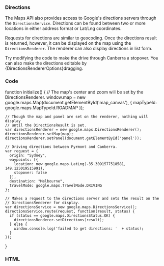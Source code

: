 ### Directions

The Maps API also provides access to Google's directions servers through the `DirectionsService`.  Directions can be found between two or more locations in either address format or Lat/Lng coordinates.

Requests for directions are similar to geocoding.  Once the directions result is returned, however, it can be displayed on the map using the `DirectionsRenderer`.  The renderer can also display directions in list form.

Try modifying the code to make the drive through Canberra a stopover.  You can also make the directions editable by {DirectionsRendererOptions}dragging.

### Code
function initialize() {
    // The map's center and zoom will be set by the DirectionsRenderer.
    window.map = new google.maps.Map(document.getElementById('map_canvas'), {
      mapTypeId: google.maps.MapTypeId.ROADMAP
    });

    // Though the map and panel are set on the renderer, nothing will display
    // until the DirectionsResult is set.
    var directionsRenderer = new google.maps.DirectionsRenderer();
    directionsRenderer.setMap(map);
    directionsRenderer.setPanel(document.getElementById('panel'));

    // Driving directions between Pyrmont and Canberra.
    var request = {
      origin: "Sydney",
      waypoints: [{
        location: new google.maps.LatLng(-35.3091577518581, 149.125019515991),
        stopover: false
      }],
      destination: "Melbourne",
      travelMode: google.maps.TravelMode.DRIVING
    };

    // Makes a request to the directions server and sets the result on the
    // DirectionsRenderer for display.
    var directionsService = new google.maps.DirectionsService();
    directionsService.route(request, function(result, status) {
      if (status == google.maps.DirectionsStatus.OK) {
        directionsRenderer.setDirections(result);
      } else {
        window.console.log('failed to get directions: '  + status);
      }
    });
}

### HTML

<div id="panel" style="height: 100%; width:49%; padding: 0; float:right; overflow: auto"></div>
<div id="map_canvas" style="height: 100%; width:49%"></div>

